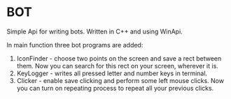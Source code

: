 # BOT
Simple Api for writing bots. Written in C++ and using WinApi.

In main function three bot programs are added:
1) IconFinder - choose two points on the screen and save a rect between them. Now you can search for this rect on your screen, wherever it is.
2) KeyLogger - writes all pressed letter and number keys in terminal.
3) Clicker - enable save clicking and perform some left mouse clicks. Now you can turn on repeating process to repeat all your previous clicks. 
